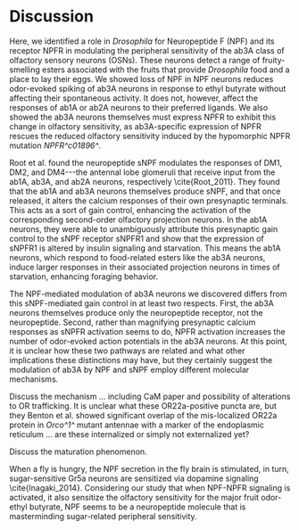 # Discussion

Here, we identified a role in _Drosophila_ for Neuropeptide F (NPF) and its receptor NPFR in modulating the peripheral sensitivity of the ab3A class of olfactory sensory neurons (OSNs).
These neurons detect a range of fruity-smelling esters associated with the fruits that provide _Drosophila_ food and a place to lay their eggs.
We showed loss of NPF in NPF neurons reduces odor-evoked spiking of ab3A neurons in response to ethyl butyrate without affecting their spontaneous activity.
It does not, however, affect the responses of ab1A or ab2A neurons to their preferred ligands.
We also showed the ab3A neurons themselves must express NPFR to exhibit this change in olfactory sensitivity, as ab3A-specific expression of NPFR rescues the reduced olfactory sensitivity induced by the hypomorphic NPFR mutation _NPFR^c01896^_. 

Root et al. found the neuropeptide sNPF modulates the responses of DM1, DM2, and DM4---the antennal lobe glomeruli that receive input from the ab1A, ab3A, and ab2A neurons, respectively \cite{Root_2011}.
They found that the ab1A and ab3A neurons themselves produce sNPF, and that once released, it alters the calcium responses of their own presynaptic terminals.
This acts as a sort of gain control, enhancing the activation of the corresponding second-order olfactory projection neurons.
In the ab1A neurons, they were able to unambiguously attribute this presynaptic gain control to the sNPF receptor sNPFR1 and show that the expression of sNPFR1 is altered by insulin signaling and starvation.
This means the ab1A neurons, which respond to food-related esters like the ab3A neurons, induce larger responses in their associated projection neurons in times of starvation, enhancing foraging behavior.

The NPF-mediated modulation of ab3A neurons we discovered differs from this sNPF-mediated gain control in at least two respects.
First, the ab3A neurons themselves produce only the neuropeptide receptor, not the neuropeptide.
Second, rather than magnifying presynaptic calcium responses as sNPFR activation seems to do, NPFR activation increases the number of odor-evoked action potentials in the ab3A neurons.
At this point, it is unclear how these two pathways are related and what other implications these distinctions may have, but they certainly suggest the modulation of ab3A by NPF and sNPF employ different molecular mechanisms.

Discuss the mechanism ... including CaM paper and possibility of alterations to OR trafficking.
It is unclear what these OR22a-positive puncta are, but they Benton et al. showed significant overlap of the mis-localized OR22a protein in _Orco^1^_ mutant antennae with a marker of the endoplasmic reticulum ... are these internalized or simply not externalized yet? 

Discuss the maturation phenomenon.

When a fly is hungry, the NPF secretion in the fly brain is stimulated, in turn, sugar-sensitive Gr5a neurons are sensitized via dopamine signaling \cite{Inagaki_2014}. Considering our study that when NPF-NPFR signaling is activated, it also sensitize the olfactory sensitivity for the major fruit odor-ethyl butyrate, NPF seems to be a neuropeptide molecule that is masterminding sugar-related peripheral sensitivity. 
